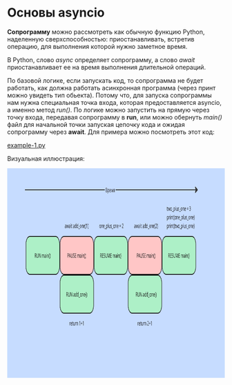 # Основы asyncio

**Сопрограмму** можно рассмотреть как обычную функцию Python, наделенную сверхспособностью:
приостанавливать, встретив операцию, для выполнения которой нужно заметное время.

В Python, слово _async_ определяет сопрограмму, а слово _await_ приостанавливает 
ее на время выполнения длительной операций. 

По базовой логике, если запускать код, то сопрограмма не будет работать, как должна работать 
асинхронная программа (через принт можно увидеть тип обьекта). Потому что, для запуска сопрограммы нам нужна специальная 
точка входа, которая предоставляется asyncio, а именно метод _run()_. По логике можно запустить на прямую через точку 
входа, передавая сопрограмму в **run**, или можно обернуть _main()_ файл для начальной точки запуская цепочку
кода и ожидая сопрограмму через **await**. Для примера можно посмотреть этот код:

[example-1.py](https://github.com/Pro100-Almaz/Python-Concurrency-with-asyncio/blob/87b3485e65f6e9123372e392beca9b2574d613a8/chapter_2/example-1.py)

Визуальная иллюстрация:

<img alt="img_1.png" height="486" src="img_1.png" width="1015" style="display: block; margin: auto;"/>

